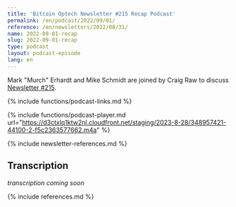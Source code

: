 ```yaml
---
title: 'Bitcoin Optech Newsletter #215 Recap Podcast'
permalink: /en/podcast/2022/09/01/
reference: /en/newsletters/2022/08/31/
name: 2022-09-01-recap
slug: 2022-09-01-recap
type: podcast
layout: podcast-episode
lang: en
---
```

Mark "Murch" Erhardt and Mike Schmidt are joined by Craig Raw to discuss [Newsletter #215]({{page.reference}}).

{% include functions/podcast-links.md %}

{% include functions/podcast-player.md url="https://d3ctxlq1ktw2nl.cloudfront.net/staging/2023-8-28/348957421-44100-2-f5c2363577662.m4a" %}

{% include newsletter-references.md %}

## Transcription

_transcription coming soon_

{% include references.md %}
